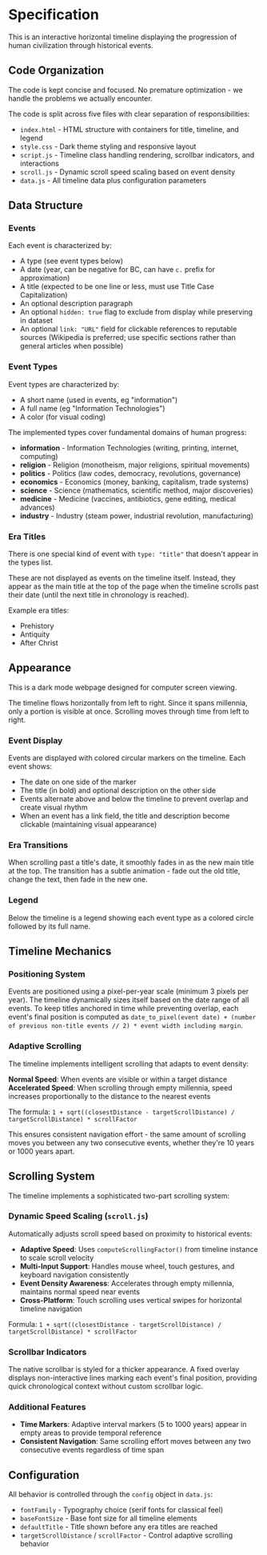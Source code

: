 # Specification

This is an interactive horizontal timeline displaying the progression of human civilization through historical events.

## Code Organization

The code is kept concise and focused. No premature optimization - we handle the problems we actually encounter.

The code is split across five files with clear separation of responsibilities:
* `index.html` - HTML structure with containers for title, timeline, and legend
* `style.css` - Dark theme styling and responsive layout
* `script.js` - Timeline class handling rendering, scrollbar indicators, and interactions
* `scroll.js` - Dynamic scroll speed scaling based on event density
* `data.js` - All timeline data plus configuration parameters

## Data Structure

### Events

Each event is characterized by:
* A type (see event types below)
* A date (year, can be negative for BC, can have `c.` prefix for approximation)
* A title (expected to be one line or less, must use Title Case Capitalization)
* An optional description paragraph
* An optional `hidden: true` flag to exclude from display while preserving in dataset
* An optional `link: "URL"` field for clickable references to reputable sources (Wikipedia is preferred; use specific sections rather than general articles when possible)

### Event Types

Event types are characterized by:
* A short name (used in events, eg "information")
* A full name (eg "Information Technologies")  
* A color (for visual coding)

The implemented types cover fundamental domains of human progress:
* **information** - Information Technologies (writing, printing, internet, computing)
* **religion** - Religion (monotheism, major religions, spiritual movements)
* **politics** - Politics (law codes, democracy, revolutions, governance)
* **economics** - Economics (money, banking, capitalism, trade systems)
* **science** - Science (mathematics, scientific method, major discoveries)
* **medicine** - Medicine (vaccines, antibiotics, gene editing, medical advances)
* **industry** - Industry (steam power, industrial revolution, manufacturing)

### Era Titles

There is one special kind of event with `type: "title"` that doesn't appear in the types list.

These are not displayed as events on the timeline itself. Instead, they appear as the main title at the top of the page when the timeline scrolls past their date (until the next title in chronology is reached).

Example era titles:
* Prehistory
* Antiquity  
* After Christ

## Appearance

This is a dark mode webpage designed for computer screen viewing.

The timeline flows horizontally from left to right. Since it spans millennia, only a portion is visible at once. Scrolling moves through time from left to right.

### Event Display
Events are displayed with colored circular markers on the timeline. Each event shows:
* The date on one side of the marker
* The title (in bold) and optional description on the other side
* Events alternate above and below the timeline to prevent overlap and create visual rhythm
* When an event has a link field, the title and description become clickable (maintaining visual appearance)

### Era Transitions
When scrolling past a title's date, it smoothly fades in as the new main title at the top. The transition has a subtle animation - fade out the old title, change the text, then fade in the new one.

### Legend
Below the timeline is a legend showing each event type as a colored circle followed by its full name.

## Timeline Mechanics

### Positioning System
Events are positioned using a pixel-per-year scale (minimum 3 pixels per year). The timeline dynamically sizes itself based on the date range of all events. To keep titles anchored in time while preventing overlap, each event's final position is computed as `date_to_pixel(event date) + (number of previous non-title events // 2) * event width including margin`.

### Adaptive Scrolling
The timeline implements intelligent scrolling that adapts to event density:

**Normal Speed**: When events are visible or within a target distance
**Accelerated Speed**: When scrolling through empty millennia, speed increases proportionally to the distance to the nearest events

The formula: `1 + sqrt((closestDistance - targetScrollDistance) / targetScrollDistance) * scrollFactor`

This ensures consistent navigation effort - the same amount of scrolling moves you between any two consecutive events, whether they're 10 years or 1000 years apart.

## Scrolling System

The timeline implements a sophisticated two-part scrolling system:

### Dynamic Speed Scaling (`scroll.js`)
Automatically adjusts scroll speed based on proximity to historical events:
* **Adaptive Speed**: Uses `computeScrollingFactor()` from timeline instance to scale scroll velocity
* **Multi-Input Support**: Handles mouse wheel, touch gestures, and keyboard navigation consistently  
* **Event Density Awareness**: Accelerates through empty millennia, maintains normal speed near events
* **Cross-Platform**: Touch scrolling uses vertical swipes for horizontal timeline navigation

Formula: `1 + sqrt((closestDistance - targetScrollDistance) / targetScrollDistance) * scrollFactor`

### Scrollbar Indicators
The native scrollbar is styled for a thicker appearance. A fixed overlay displays non-interactive lines marking each event's final position, providing quick chronological context without custom scrollbar logic.

### Additional Features
* **Time Markers**: Adaptive interval markers (5 to 1000 years) appear in empty areas to provide temporal reference
* **Consistent Navigation**: Same scrolling effort moves between any two consecutive events regardless of time span

## Configuration

All behavior is controlled through the `config` object in `data.js`:
* `fontFamily` - Typography choice (serif fonts for classical feel)
* `baseFontSize` - Base font size for all timeline elements
* `defaultTitle` - Title shown before any era titles are reached
* `targetScrollDistance` / `scrollFactor` - Control adaptive scrolling behavior
